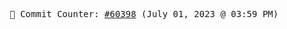 <p align="center">
    <samp>
        📮 Commit Counter: <a href="https://github.com/Javascript-void0/Javascript-void0/commits/main">#60398</a> (July 01, 2023 @ 03:59 PM)
    </samp>
</p>